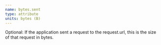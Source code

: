 ```yaml
---
name: bytes.sent
type: attribute
units: bytes (B)
---
```


Optional: If the application sent a request to the request.url, this is the size of that request in bytes.